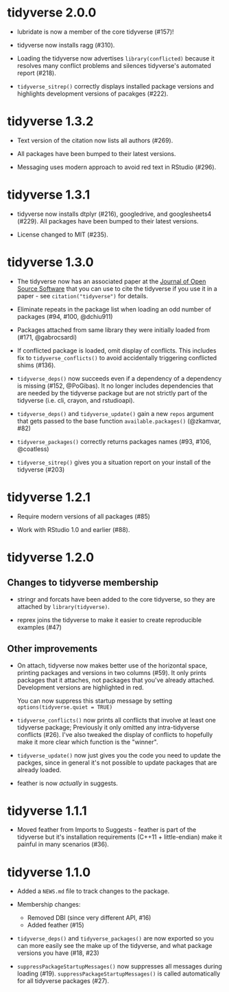 # tidyverse 2.0.0

* lubridate is now a member of the core tidyverse (#157)!

* tidyverse now installs ragg (#310).

* Loading the tidyverse now advertises `library(conflicted)` because it 
  resolves many conflict problems and silences tidyverse's automated report 
  (#218).

* `tidyverse_sitrep()` correctly displays installed package versions and 
  highlights development versions of pacakges (#222).

# tidyverse 1.3.2

* Text version of the citation now lists all authors (#269).

* All packages have been bumped to their latest versions.

* Messaging uses modern approach to avoid red text in RStudio (#296).

# tidyverse 1.3.1

* tidyverse now installs dtplyr (#216), googledrive, and googlesheets4 (#229).
  All packages have been bumped to their latest versions.

* License changed to MIT (#235).

# tidyverse 1.3.0

* The tidyverse now has an associated paper at the 
  [Journal of Open Source Software](https://joss.theoj.org/) that you can
  use to cite the tidyverse if you use it in a paper - see 
  `citation("tidyverse")` for details.

* Eliminate repeats in the package list when loading an odd number of 
  packages (#94, #100, @dchiu911)

* Packages attached from same library they were initially loaded from 
  (#171, @gabrocsardi)

* If conflicted package is loaded, omit display of conflicts. 
  This includes fix to `tidyverse_conflicts()` to avoid accidentally
  triggering conflicted shims (#136).

* `tidyverse_deps()` now succeeds even if a dependency of a dependency 
  is missing (#152, @PoGibas). It no longer includes dependencies that
  are needed by the tidyverse package but are not strictly part of the
  tidyverse (i.e. cli, crayon, and rstudioapi).

* `tidyverse_deps()` and `tidyverse_update()` gain a new `repos` argument
  that gets passed to the base function `available.packages()` (@zkamvar, #82)

* `tidyverse_packages()` correctly returns packages names (#93, #106, @coatless)

* `tidyverse_sitrep()` gives you a situation report on your install of 
  the tidyverse (#203)

# tidyverse 1.2.1

* Require modern versions of all packages (#85)

* Work with RStudio 1.0 and earlier (#88).

# tidyverse 1.2.0

## Changes to tidyverse membership

* stringr and forcats have been added to the core tidyverse, so they are
  attached by `library(tidyverse)`.

* reprex joins the tidyverse to make it easier to create reproducible
  examples (#47)

## Other improvements

* On attach, tidyverse now makes better use of the horizontal space, 
  printing packages and versions in two columns (#59). It only prints
  packages that it attaches, not packages that you've already attached.
  Development versions are highlighted in red.
  
    You can now suppress this startup message by setting 
    `options(tidyverse.quiet = TRUE)`

* `tidyverse_conflicts()` now prints all conflicts that involve at least
  one tidyverse package; Previously it only omitted any intra-tidyverse
  conflicts (#26). I've also tweaked the display of conflicts to hopefully 
  make it more clear which function is the "winner".

* `tidyverse_update()` now just gives you the code you need to update the 
  packges, since in general it's not possible to update packages that are
  already loaded.

* feather is now _actually_ in suggests.

# tidyverse 1.1.1

* Moved feather from Imports to Suggests - feather is part of the tidyverse
  but it's installation requirements (C++11 + little-endian) make it painful
  in many scenarios (#36).

# tidyverse 1.1.0

* Added a `NEWS.md` file to track changes to the package.

* Membership changes:
  
  * Removed DBI (since very different API, #16)
  * Added feather (#15)

* `tidyverse_deps()` and `tidyverse_packages()` are now exported so you can
  more easily see the make up of the tidyverse, and what package versions
  you have (#18, #23)

* `suppressPackageStartupMessages()` now suppresses all messages during
   loading (#19). `suppressPackageStartupMessages()` is called automatically
   for all tidyverse packages (#27).
